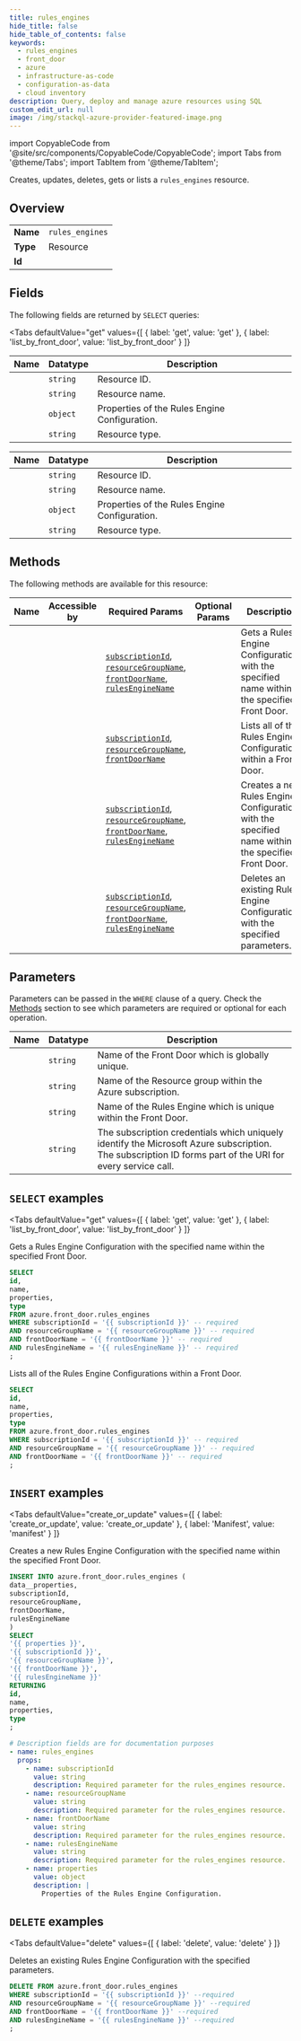 ```yaml
--- 
title: rules_engines
hide_title: false
hide_table_of_contents: false
keywords:
  - rules_engines
  - front_door
  - azure
  - infrastructure-as-code
  - configuration-as-data
  - cloud inventory
description: Query, deploy and manage azure resources using SQL
custom_edit_url: null
image: /img/stackql-azure-provider-featured-image.png
---
```


import CopyableCode from '@site/src/components/CopyableCode/CopyableCode';
import Tabs from '@theme/Tabs';
import TabItem from '@theme/TabItem';

Creates, updates, deletes, gets or lists a <code>rules_engines</code> resource.

## Overview
<table><tbody>
<tr><td><b>Name</b></td><td><code>rules_engines</code></td></tr>
<tr><td><b>Type</b></td><td>Resource</td></tr>
<tr><td><b>Id</b></td><td><CopyableCode code="azure.front_door.rules_engines" /></td></tr>
</tbody></table>

## Fields

The following fields are returned by `SELECT` queries:

<Tabs
    defaultValue="get"
    values={[
        { label: 'get', value: 'get' },
        { label: 'list_by_front_door', value: 'list_by_front_door' }
    ]}
>
<TabItem value="get">

<table>
<thead>
    <tr>
    <th>Name</th>
    <th>Datatype</th>
    <th>Description</th>
    </tr>
</thead>
<tbody>
<tr>
    <td><CopyableCode code="id" /></td>
    <td><code>string</code></td>
    <td>Resource ID.</td>
</tr>
<tr>
    <td><CopyableCode code="name" /></td>
    <td><code>string</code></td>
    <td>Resource name.</td>
</tr>
<tr>
    <td><CopyableCode code="properties" /></td>
    <td><code>object</code></td>
    <td>Properties of the Rules Engine Configuration.</td>
</tr>
<tr>
    <td><CopyableCode code="type" /></td>
    <td><code>string</code></td>
    <td>Resource type.</td>
</tr>
</tbody>
</table>
</TabItem>
<TabItem value="list_by_front_door">

<table>
<thead>
    <tr>
    <th>Name</th>
    <th>Datatype</th>
    <th>Description</th>
    </tr>
</thead>
<tbody>
<tr>
    <td><CopyableCode code="id" /></td>
    <td><code>string</code></td>
    <td>Resource ID.</td>
</tr>
<tr>
    <td><CopyableCode code="name" /></td>
    <td><code>string</code></td>
    <td>Resource name.</td>
</tr>
<tr>
    <td><CopyableCode code="properties" /></td>
    <td><code>object</code></td>
    <td>Properties of the Rules Engine Configuration.</td>
</tr>
<tr>
    <td><CopyableCode code="type" /></td>
    <td><code>string</code></td>
    <td>Resource type.</td>
</tr>
</tbody>
</table>
</TabItem>
</Tabs>

## Methods

The following methods are available for this resource:

<table>
<thead>
    <tr>
    <th>Name</th>
    <th>Accessible by</th>
    <th>Required Params</th>
    <th>Optional Params</th>
    <th>Description</th>
    </tr>
</thead>
<tbody>
<tr>
    <td><a href="#get"><CopyableCode code="get" /></a></td>
    <td><CopyableCode code="select" /></td>
    <td><a href="#parameter-subscriptionId"><code>subscriptionId</code></a>, <a href="#parameter-resourceGroupName"><code>resourceGroupName</code></a>, <a href="#parameter-frontDoorName"><code>frontDoorName</code></a>, <a href="#parameter-rulesEngineName"><code>rulesEngineName</code></a></td>
    <td></td>
    <td>Gets a Rules Engine Configuration with the specified name within the specified Front Door.</td>
</tr>
<tr>
    <td><a href="#list_by_front_door"><CopyableCode code="list_by_front_door" /></a></td>
    <td><CopyableCode code="select" /></td>
    <td><a href="#parameter-subscriptionId"><code>subscriptionId</code></a>, <a href="#parameter-resourceGroupName"><code>resourceGroupName</code></a>, <a href="#parameter-frontDoorName"><code>frontDoorName</code></a></td>
    <td></td>
    <td>Lists all of the Rules Engine Configurations within a Front Door.</td>
</tr>
<tr>
    <td><a href="#create_or_update"><CopyableCode code="create_or_update" /></a></td>
    <td><CopyableCode code="insert" /></td>
    <td><a href="#parameter-subscriptionId"><code>subscriptionId</code></a>, <a href="#parameter-resourceGroupName"><code>resourceGroupName</code></a>, <a href="#parameter-frontDoorName"><code>frontDoorName</code></a>, <a href="#parameter-rulesEngineName"><code>rulesEngineName</code></a></td>
    <td></td>
    <td>Creates a new Rules Engine Configuration with the specified name within the specified Front Door.</td>
</tr>
<tr>
    <td><a href="#delete"><CopyableCode code="delete" /></a></td>
    <td><CopyableCode code="delete" /></td>
    <td><a href="#parameter-subscriptionId"><code>subscriptionId</code></a>, <a href="#parameter-resourceGroupName"><code>resourceGroupName</code></a>, <a href="#parameter-frontDoorName"><code>frontDoorName</code></a>, <a href="#parameter-rulesEngineName"><code>rulesEngineName</code></a></td>
    <td></td>
    <td>Deletes an existing Rules Engine Configuration with the specified parameters.</td>
</tr>
</tbody>
</table>

## Parameters

Parameters can be passed in the `WHERE` clause of a query. Check the [Methods](#methods) section to see which parameters are required or optional for each operation.

<table>
<thead>
    <tr>
    <th>Name</th>
    <th>Datatype</th>
    <th>Description</th>
    </tr>
</thead>
<tbody>
<tr id="parameter-frontDoorName">
    <td><CopyableCode code="frontDoorName" /></td>
    <td><code>string</code></td>
    <td>Name of the Front Door which is globally unique.</td>
</tr>
<tr id="parameter-resourceGroupName">
    <td><CopyableCode code="resourceGroupName" /></td>
    <td><code>string</code></td>
    <td>Name of the Resource group within the Azure subscription.</td>
</tr>
<tr id="parameter-rulesEngineName">
    <td><CopyableCode code="rulesEngineName" /></td>
    <td><code>string</code></td>
    <td>Name of the Rules Engine which is unique within the Front Door.</td>
</tr>
<tr id="parameter-subscriptionId">
    <td><CopyableCode code="subscriptionId" /></td>
    <td><code>string</code></td>
    <td>The subscription credentials which uniquely identify the Microsoft Azure subscription. The subscription ID forms part of the URI for every service call.</td>
</tr>
</tbody>
</table>

## `SELECT` examples

<Tabs
    defaultValue="get"
    values={[
        { label: 'get', value: 'get' },
        { label: 'list_by_front_door', value: 'list_by_front_door' }
    ]}
>
<TabItem value="get">

Gets a Rules Engine Configuration with the specified name within the specified Front Door.

```sql
SELECT
id,
name,
properties,
type
FROM azure.front_door.rules_engines
WHERE subscriptionId = '{{ subscriptionId }}' -- required
AND resourceGroupName = '{{ resourceGroupName }}' -- required
AND frontDoorName = '{{ frontDoorName }}' -- required
AND rulesEngineName = '{{ rulesEngineName }}' -- required
;
```
</TabItem>
<TabItem value="list_by_front_door">

Lists all of the Rules Engine Configurations within a Front Door.

```sql
SELECT
id,
name,
properties,
type
FROM azure.front_door.rules_engines
WHERE subscriptionId = '{{ subscriptionId }}' -- required
AND resourceGroupName = '{{ resourceGroupName }}' -- required
AND frontDoorName = '{{ frontDoorName }}' -- required
;
```
</TabItem>
</Tabs>


## `INSERT` examples

<Tabs
    defaultValue="create_or_update"
    values={[
        { label: 'create_or_update', value: 'create_or_update' },
        { label: 'Manifest', value: 'manifest' }
    ]}
>
<TabItem value="create_or_update">

Creates a new Rules Engine Configuration with the specified name within the specified Front Door.

```sql
INSERT INTO azure.front_door.rules_engines (
data__properties,
subscriptionId,
resourceGroupName,
frontDoorName,
rulesEngineName
)
SELECT 
'{{ properties }}',
'{{ subscriptionId }}',
'{{ resourceGroupName }}',
'{{ frontDoorName }}',
'{{ rulesEngineName }}'
RETURNING
id,
name,
properties,
type
;
```
</TabItem>
<TabItem value="manifest">

```yaml
# Description fields are for documentation purposes
- name: rules_engines
  props:
    - name: subscriptionId
      value: string
      description: Required parameter for the rules_engines resource.
    - name: resourceGroupName
      value: string
      description: Required parameter for the rules_engines resource.
    - name: frontDoorName
      value: string
      description: Required parameter for the rules_engines resource.
    - name: rulesEngineName
      value: string
      description: Required parameter for the rules_engines resource.
    - name: properties
      value: object
      description: |
        Properties of the Rules Engine Configuration.
```
</TabItem>
</Tabs>


## `DELETE` examples

<Tabs
    defaultValue="delete"
    values={[
        { label: 'delete', value: 'delete' }
    ]}
>
<TabItem value="delete">

Deletes an existing Rules Engine Configuration with the specified parameters.

```sql
DELETE FROM azure.front_door.rules_engines
WHERE subscriptionId = '{{ subscriptionId }}' --required
AND resourceGroupName = '{{ resourceGroupName }}' --required
AND frontDoorName = '{{ frontDoorName }}' --required
AND rulesEngineName = '{{ rulesEngineName }}' --required
;
```
</TabItem>
</Tabs>
